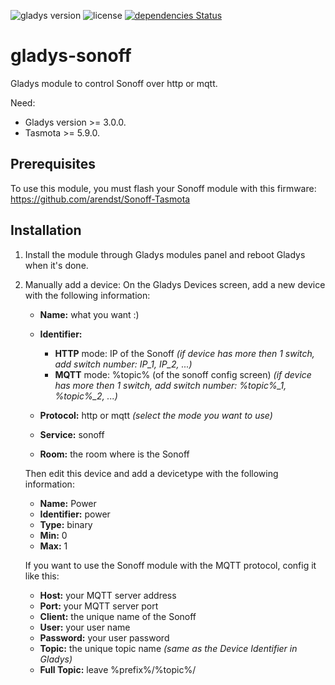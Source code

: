 ![gladys version](https://badgen.net/badge/Gladys/%3E=%203.0.0/purple)
![license](https://badgen.net/github/license/NickDub/gladys-sonoff)
[![dependencies Status](https://badgen.net/david/dep/NickDub/gladys-sonoff)](https://david-dm.org/NickDub/gladys-sonoff)

# gladys-sonoff

Gladys module to control Sonoff over http or mqtt.

Need:  
- Gladys version >= 3.0.0.
- Tasmota >= 5.9.0.

## Prerequisites

To use this module, you must flash your Sonoff module with this firmware:  
https://github.com/arendst/Sonoff-Tasmota

## Installation

1. Install the module through Gladys modules panel and reboot Gladys when it's done.
1. Manually add a device:
    On the Gladys Devices screen, add a new device with the following information:
    - **Name:** what you want :)
    - **Identifier:**
        - **HTTP** mode: IP of the Sonoff _(if device has more then 1 switch, add switch number: IP\_1, IP\_2,    ...)_
        - **MQTT** mode: %topic% (of the sonoff config screen) _(if device has more then 1 switch, add switch    number: %topic%\_1, %topic%\_2, ...)_

    - **Protocol:** http or mqtt _(select the mode you want to use)_
    - **Service:** sonoff
    - **Room:** the room where is the Sonoff

    Then edit this device and add a devicetype with the following information:
    - **Name:** Power
    - **Identifier:** power
    - **Type:** binary
    - **Min:** 0
    - **Max:** 1

    If you want to use the Sonoff module with the MQTT protocol, config it like this:
    - **Host:** your MQTT server address
    - **Port:** your MQTT server port
    - **Client:** the unique name of the Sonoff
    - **User:** your user name
    - **Password:** your user password
    - **Topic:** the unique topic name _(same as the Device Identifier in Gladys)_
    - **Full Topic:** leave %prefix%/%topic%/

